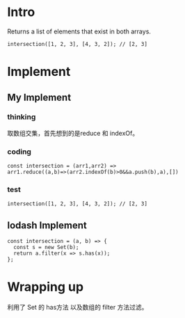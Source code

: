 # Intro
Returns a list of elements that exist in both arrays.
```
intersection([1, 2, 3], [4, 3, 2]); // [2, 3]
```
# Implement
## My Implement
### thinking
取数组交集，首先想到的是reduce 和 indexOf。
### coding
```
const intersection = (arr1,arr2) =>
arr1.reduce((a,b)=>(arr2.indexOf(b)>0&&a.push(b),a),[])
```
### test
```
intersection([1, 2, 3], [4, 3, 2]); // [2, 3]
```

## lodash Implement
```
const intersection = (a, b) => {
  const s = new Set(b);
  return a.filter(x => s.has(x));
};
```
# Wrapping up
利用了 Set 的 has方法 以及数组的 filter 方法过滤。
